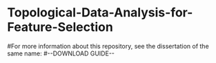 # Topological-Data-Analysis-for-Feature-Selection
#For more information about this repository, see the dissertation of the same name:
#--DOWNLOAD GUIDE--
#
